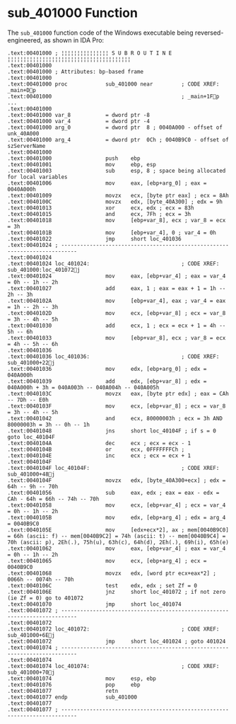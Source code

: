 # sub_401000 Function

The `sub_401000` function code of the Windows executable being reversed-engineered, as shown in IDA Pro:
    
    .text:00401000 ; ¦¦¦¦¦¦¦¦¦¦¦¦¦¦¦ S U B R O U T I N E ¦¦¦¦¦¦¦¦¦¦¦¦¦¦¦¦¦¦¦¦¦¦¦¦¦¦¦¦¦¦¦¦¦¦¦¦¦¦¦
    .text:00401000
    .text:00401000 ; Attributes: bp-based frame
    .text:00401000
    .text:00401000 proc            sub_401000 near         ; CODE XREF: _main+Dp
    .text:00401000                                         ; _main+1Fp ...
    .text:00401000
    .text:00401000 var_8           = dword ptr -8
    .text:00401000 var_4           = dword ptr -4
    .text:00401000 arg_0           = dword ptr  8 ; 0040A000 - offset of unk_40A000
    .text:00401000 arg_4           = dword ptr  0Ch ; 0040B9C0 - offset of szServerName
    .text:00401000
    .text:00401000                 push    ebp
    .text:00401001                 mov     ebp, esp
    .text:00401003                 sub     esp, 8 ; space being allocated for local variables
    .text:00401006                 mov     eax, [ebp+arg_0] ; eax = 0040A000h 
    .text:00401009                 movzx   ecx, [byte ptr eax] ; ecx = 8Ah 
    .text:0040100C                 movzx   edx, [byte_40A300] ; edx = 9h 
    .text:00401013                 xor     ecx, edx ; ecx = 83h
    .text:00401015                 and     ecx, 7Fh ; ecx = 3h
    .text:00401018                 mov     [ebp+var_8], ecx ; var_8 = ecx = 3h
    .text:0040101B                 mov     [ebp+var_4], 0 ; var_4 = 0h
    .text:00401022                 jmp     short loc_401036
    .text:00401024 ; ---------------------------------------------------------------------------
    .text:00401024
    .text:00401024 loc_401024:                             ; CODE XREF: sub_401000:loc_401072j
    .text:00401024                 mov     eax, [ebp+var_4] ; eax = var_4 = 0h -- 1h -- 2h
    .text:00401027                 add     eax, 1 ; eax = eax + 1 = 1h -- 2h -- 3h
    .text:0040102A                 mov     [ebp+var_4], eax ; var_4 = eax = 1h -- 2h -- 3h
    .text:0040102D                 mov     ecx, [ebp+var_8] ; ecx = var_8 = 3h -- 4h -- 5h
    .text:00401030                 add     ecx, 1 ; ecx = ecx + 1 = 4h -- 5h -- 6h
    .text:00401033                 mov     [ebp+var_8], ecx ; var_8 = ecx = 4h -- 5h -- 6h
    .text:00401036
    .text:00401036 loc_401036:                             ; CODE XREF: sub_401000+22j
    .text:00401036                 mov     edx, [ebp+arg_0] ; edx = 040A000h 
    .text:00401039                 add     edx, [ebp+var_8] ; edx = 040A000h + 3h = 040A003h -- 040A004h -- 040A005h
    .text:0040103C                 movzx   eax, [byte ptr edx] ; eax = CAh -- 7Dh -- E0h
    .text:0040103F                 mov     ecx, [ebp+var_8] ; ecx = var_8 = 3h -- 4h -- 5h
    .text:00401042                 and     ecx, 80000003h ; ecx = 3h AND 80000003h = 3h -- 0h -- 1h
    .text:00401048                 jns     short loc_40104F ; if s = 0 goto loc_40104F
    .text:0040104A                 dec     ecx ; ecx = ecx - 1
    .text:0040104B                 or      ecx, 0FFFFFFFCh ;
    .text:0040104E                 inc     ecx ; ecx = ecx + 1
    .text:0040104F
    .text:0040104F loc_40104F:                             ; CODE XREF: sub_401000+48j
    .text:0040104F                 movzx   edx, [byte_40A300+ecx] ; edx = 64h -- 9h -- 70h
    .text:00401056                 sub     eax, edx ; eax = eax - edx = CAh - 64h = 66h -- 74h -- 70h
    .text:00401058                 mov     ecx, [ebp+var_4] ; ecx = var_4 = 0h -- 1h -- 2h
    .text:0040105B                 mov     edx, [ebp+arg_4] ; edx = arg_4 = 0040B9C0
    .text:0040105E                 mov     [edx+ecx*2], ax ; mem[0040B9C0] = 66h (ascii: f) -- mem[0040B9C2] = 74h (ascii: t) -- mem[0040B9C4] = 70h (ascii: p), 2Eh(.), 75h(u), 63h(c), 64h(d), 2Eh(.), 69h(i), 65h(e)
    .text:00401062                 mov     eax, [ebp+var_4] ; eax = var_4 = 0h -- 1h -- 2h
    .text:00401065                 mov     ecx, [ebp+arg_4] ; ecx = 0040B9C0
    .text:00401068                 movzx   edx, [word ptr ecx+eax*2] ; 0066h -- 0074h -- 70h
    .text:0040106C                 test    edx, edx ; set Zf = 0
    .text:0040106E                 jnz     short loc_401072 ; if not zero (ie Zf = 0) go to 401072
    .text:00401070                 jmp     short loc_401074
    .text:00401072 ; ---------------------------------------------------------------------------
    .text:00401072
    .text:00401072 loc_401072:                             ; CODE XREF: sub_401000+6Ej
    .text:00401072                 jmp     short loc_401024 ; goto 401024
    .text:00401074 ; ---------------------------------------------------------------------------
    .text:00401074
    .text:00401074 loc_401074:                             ; CODE XREF: sub_401000+70j
    .text:00401074                 mov     esp, ebp
    .text:00401076                 pop     ebp
    .text:00401077                 retn
    .text:00401077 endp            sub_401000
    .text:00401077
    .text:00401077 ; ---------------------------------------------------------------------------
